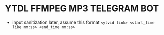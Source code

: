 # YTDL FFMPEG MP3 TELEGRAM BOT

- input sanitization later, assume this format `<ytvid link> <start_time like mm:ss> <end_time mm:ss>`